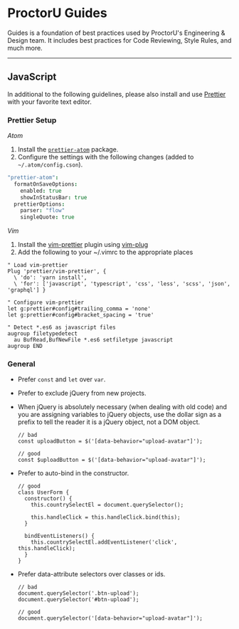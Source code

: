 # ProctorU Guides

Guides is a foundation of best practices used by ProctorU's Engineering &
Design team. It includes best practices for Code Reviewing, Style Rules, and
much more.

---

## JavaScript

In additional to the following guidelines, please also install and use [Prettier](https://github.com/prettier/prettier) with your favorite text editor.

### Prettier Setup

*Atom*
1. Install the [`prettier-atom`](https://atom.io/packages/prettier-atom) package.
1. Configure the settings with the following changes (added to `~/.atom/config.cson`).

  ```cson
  "prettier-atom":
    formatOnSaveOptions:
      enabled: true
      showInStatusBar: true
    prettierOptions:
      parser: "flow"
      singleQuote: true
   ```

*Vim*
1. Install the [vim-prettier](https://github.com/prettier/vim-prettier) plugin using [vim-plug](https://github.com/junegunn/vim-plug)
1. Add the following to your ~/.vimrc to the appropriate places

```viml
" Load vim-prettier
Plug 'prettier/vim-prettier', {
  \ 'do': 'yarn install',
  \ 'for': ['javascript', 'typescript', 'css', 'less', 'scss', 'json', 'graphql'] }

" Configure vim-prettier
let g:prettier#config#trailing_comma = 'none'
let g:prettier#config#bracket_spacing = 'true'

" Detect *.es6 as javascript files
augroup filetypedetect
  au BufRead,BufNewFile *.es6 setfiletype javascript
augroup END

```

### General

- Prefer `const` and `let` over `var`.

- Prefer to exclude jQuery from new projects.

- When jQuery is absolutely necessary (when dealing with old code) and you are assigning variables to jQuery objects, use the dollar sign as a prefix to tell the reader it is a jQuery object, not a DOM object.

    ```es6
    // bad
    const uploadButton = $('[data-behavior="upload-avatar"]');

    // good
    const $uploadButton = $('[data-behavior="upload-avatar"]');
    ```

- Prefer to auto-bind in the constructor.

    ```es6
    // good
    class UserForm {
      constructor() {
        this.countrySelectEl = document.querySelector();

        this.handleClick = this.handleClick.bind(this);
      }

      bindEventListeners() {
        this.countrySelectEl.addEventListener('click', this.handleClick);
      }
    }
    ```

 - Prefer data-attribute selectors over classes or ids.

    ```es6
    // bad
    document.querySelector('.btn-upload');
    document.querySelector('#btn-upload');

    // good
    document.querySelector('[data-behavior="upload-avatar"]');
    ```
